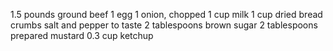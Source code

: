 1.5 pounds ground beef
1 egg
1 onion, chopped
1 cup milk
1 cup dried bread crumbs
salt and pepper to taste
2 tablespoons brown sugar
2 tablespoons prepared mustard
0.3 cup ketchup